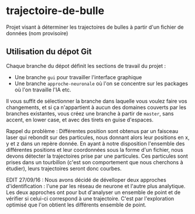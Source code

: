 # trajectoire-de-bulle
Projet visant à déterminer les trajectoires de bulles à partir d'un fichier de données (nom provisoire)

## Utilisation du dépot Git
Chaque branche du dépot définit les sections de travail du projet :

- Une branche `gui` pour travailler l'interface graphique
- Une branche `approche-neuronale` où l'on se concentre sur les packages où l'on travaille l'IA
etc.

Il vous suffit de sélectionner la branche dans laquelle vous voulez faire vos changements,
et si ça n'appartient à aucun des domaines couverts par les branches existantes, vous créez une branche à partir
de `master`, sans accent, en lower case, et avec des tirets en guise d'espaces.

Rappel du problème : Différentes position sont obtenus par un faisceau laser qui rebondit sur des particules, nous donnant alors leur positions en x, y et z dans un repère donnée. En ayant à notre disposition l'ensemble des différentes positions et leur coordonnées sous la forme d'un fichier, nous devons détecter la trajectoires prise par une particules. Ces particules sont prises dans un tourbillon (c'est son comportement que nous cherchons à étudier), leurs trajectoires seront donc courbes.

EDIT 27/09/16 : Nous avons décidé de dévelloper deux approches d'identification : l'une par les réseau de neurone et l'autre plus analytique. Les deux approches ont pour but d'analyser un ensemble de point et de vérifier si celui-ci correspond à une trajectoire. C'est par l'exploration optimisé que l'on obtient les différents ensemble de point.
